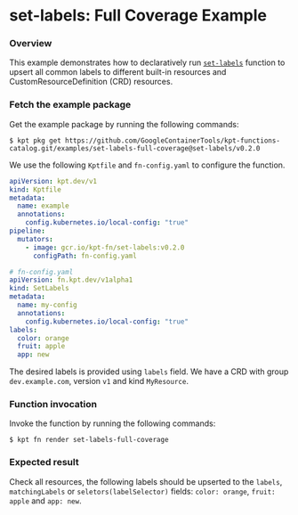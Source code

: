 # set-labels: Full Coverage Example

### Overview

This example demonstrates how to declaratively run [`set-labels`] function
to upsert all common labels to different built-in resources and CustomResourceDefinition (CRD) resources.

### Fetch the example package

Get the example package by running the following commands:

```shell
$ kpt pkg get https://github.com/GoogleContainerTools/kpt-functions-catalog.git/examples/set-labels-full-coverage@set-labels/v0.2.0
```

We use the following `Kptfile` and `fn-config.yaml` to configure the function.

```yaml
apiVersion: kpt.dev/v1
kind: Kptfile
metadata:
  name: example
  annotations:
    config.kubernetes.io/local-config: "true"
pipeline:
  mutators:
    - image: gcr.io/kpt-fn/set-labels:v0.2.0
      configPath: fn-config.yaml
```

```yaml
# fn-config.yaml
apiVersion: fn.kpt.dev/v1alpha1
kind: SetLabels
metadata:
  name: my-config
  annotations:
    config.kubernetes.io/local-config: "true"
labels:
  color: orange
  fruit: apple
  app: new
```

The desired labels is provided using `labels` field. We have a CRD with group
`dev.example.com`, version `v1` and kind `MyResource`. 

### Function invocation

Invoke the function by running the following commands:

```shell
$ kpt fn render set-labels-full-coverage
```

### Expected result

Check all resources, the following labels should be upserted to the `labels`, `matchingLabels` or `seletors(labelSelector)` fields: 
`color: orange`, `fruit: apple` and `app: new`.

[`set-labels`]: https://catalog.kpt.dev/set-labels/v0.2/